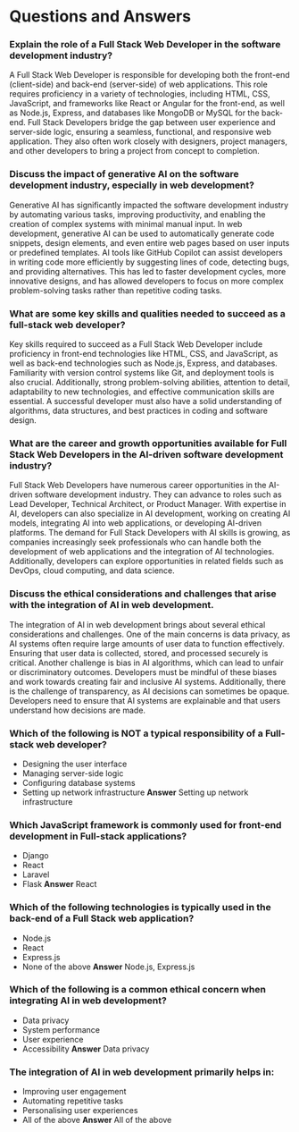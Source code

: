 # Questions and Answers
### Explain the role of a Full Stack Web Developer in the software development industry?
A Full Stack Web Developer is responsible for developing both the front-end (client-side) and back-end (server-side) of web applications. This role requires proficiency in a variety of technologies, including HTML, CSS, JavaScript, and frameworks like React or Angular for the front-end, as well as Node.js, Express, and databases like MongoDB or MySQL for the back-end. Full Stack Developers bridge the gap between user experience and server-side logic, ensuring a seamless, functional, and responsive web application. They also often work closely with designers, project managers, and other developers to bring a project from concept to completion.

### Discuss the impact of generative AI on the software development industry, especially in web development?
Generative AI has significantly impacted the software development industry by automating various tasks, improving productivity, and enabling the creation of complex systems with minimal manual input. In web development, generative AI can be used to automatically generate code snippets, design elements, and even entire web pages based on user inputs or predefined templates. AI tools like GitHub Copilot can assist developers in writing code more efficiently by suggesting lines of code, detecting bugs, and providing alternatives. This has led to faster development cycles, more innovative designs, and has allowed developers to focus on more complex problem-solving tasks rather than repetitive coding tasks.

### What are some key skills and qualities needed to succeed as a full-stack web developer?
Key skills required to succeed as a Full Stack Web Developer include proficiency in front-end technologies like HTML, CSS, and JavaScript, as well as back-end technologies such as Node.js, Express, and databases. Familiarity with version control systems like Git, and deployment tools is also crucial. Additionally, strong problem-solving abilities, attention to detail, adaptability to new technologies, and effective communication skills are essential. A successful developer must also have a solid understanding of algorithms, data structures, and best practices in coding and software design.

### What are the career and growth opportunities available for Full Stack Web Developers in the AI-driven software development industry?
Full Stack Web Developers have numerous career opportunities in the AI-driven software development industry. They can advance to roles such as Lead Developer, Technical Architect, or Product Manager. With expertise in AI, developers can also specialize in AI development, working on creating AI models, integrating AI into web applications, or developing AI-driven platforms. The demand for Full Stack Developers with AI skills is growing, as companies increasingly seek professionals who can handle both the development of web applications and the integration of AI technologies. Additionally, developers can explore opportunities in related fields such as DevOps, cloud computing, and data science.

### Discuss the ethical considerations and challenges that arise with the integration of AI in web development.
The integration of AI in web development brings about several ethical considerations and challenges. One of the main concerns is data privacy, as AI systems often require large amounts of user data to function effectively. Ensuring that user data is collected, stored, and processed securely is critical. Another challenge is bias in AI algorithms, which can lead to unfair or discriminatory outcomes. Developers must be mindful of these biases and work towards creating fair and inclusive AI systems. Additionally, there is the challenge of transparency, as AI decisions can sometimes be opaque. Developers need to ensure that AI systems are explainable and that users understand how decisions are made.

### Which of the following is NOT a typical responsibility of a Full-stack web developer?
- Designing the user interface
- Managing server-side logic
- Configuring database systems
- Setting up network infrastructure
**Answer**
Setting up network infrastructure

### Which JavaScript framework is commonly used for front-end development in Full-stack applications?
- Django
- React
- Laravel
- Flask
  **Answer**
  React

### Which of the following technologies is typically used in the back-end of a Full Stack web application?
- Node.js
- React
- Express.js
- None of the above
  **Answer**
  Node.js, Express.js

### Which of the following is a common ethical concern when integrating AI in web development?
- Data privacy
- System performance
- User experience
- Accessibility
  **Answer**
  Data privacy

### The integration of AI in web development primarily helps in:
- Improving user engagement
- Automating repetitive tasks
- Personalising user experiences
- All of the above
**Answer**
  All of the above
